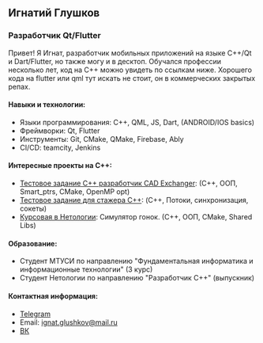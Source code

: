 ## Игнатий Глушков

### Разработчик Qt/Flutter

Привет! Я Игнат, разработчик мобильных приложений на языке С++/Qt и Dart/Flutter, но также могу и в десктоп. Обучался профессии несколько лет, код на C++ можно увидеть по ссылкам ниже. Хорошего кода на flutter или qml тут искать не стоит, он в коммерческих закрытых репах.

#### Навыки и технологии:

- Языки программирования: С++, QML, JS, Dart, (ANDROID/IOS basics)
- Фреймворки: Qt, Flutter
- Инструменты: Git, CMake, QMake, Firebase, Ably
- CI/CD: teamcity, Jenkins

#### Интересные проекты на C++:

- [Тестовое задание С++ разработчик CAD Exchanger](https://github.com/toniess/test_cpp_CADExchanger): (C++, ООП, Smart_ptrs, CMake, OpenMP opt)
- [Тестовое задание для стажера С++](https://github.com/toniess/Infotecs_internship/tree/main): (C++, Потоки, синхронизация, сокеты)
- [Курсовая в Нетологии](https://github.com/toniess/netology_diplom_2): Симулятор гонок. (С++, ООП, CMake, Shared Libs)

#### Образование:

- Студент МТУСИ по направлению "Фундаментальная информатика и информационные технологии" (3 курс)
- Студент Нетологии по направлению "Разработчик С++" (выпускник)

#### Контактная информация:

- [Telegram](https://t.me/toniess)
- Email: ignat.glushkov@mail.ru
- [ВК](https://vk.com/toniess)

  
